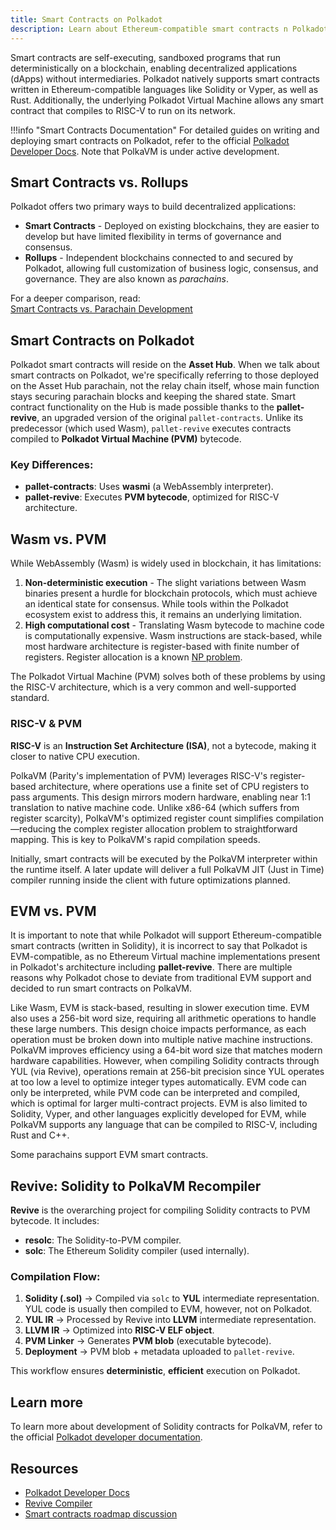 ```yaml
---
title: Smart Contracts on Polkadot
description: Learn about Ethereum-compatible smart contracts n Polkadot
---
```



Smart contracts are self-executing, sandboxed programs that run deterministically on a blockchain, enabling decentralized applications (dApps) without intermediaries. Polkadot natively supports smart contracts written in Ethereum-compatible languages like Solidity or Vyper, as well as Rust. Additionally, the underlying Polkadot Virtual Machine allows any smart contract that compiles to RISC-V to run on its network.

!!!info "Smart Contracts Documentation"
    For detailed guides on writing and deploying smart contracts on Polkadot, refer to the official [Polkadot Developer Docs](https://docs.polkadot.com/develop/). Note that PolkaVM is under active development.

## Smart Contracts vs. Rollups

Polkadot offers two primary ways to build decentralized applications:

- **Smart Contracts** - Deployed on existing blockchains, they are easier to develop but have limited flexibility in terms of governance and consensus.
- **Rollups** - Independent blockchains connected to and secured by Polkadot, allowing full customization of business logic, consensus, and governance. They are also known as _parachains_.

For a deeper comparison, read:  
[Smart Contracts vs. Parachain Development](https://paritytech.github.io/polkadot-sdk/master/polkadot_sdk_docs/reference_docs/runtime_vs_smart_contract/index.html)

## Smart Contracts on Polkadot

Polkadot smart contracts will reside on the **Asset Hub**. When we talk about smart contracts on Polkadot, we're specifically referring to those deployed on the Asset Hub parachain, not the relay chain itself, whose main function stays securing parachain blocks and keeping the shared state. Smart contract functionality on the Hub is made possible thanks to the **pallet-revive**, an upgraded version of the original `pallet-contracts`. Unlike its predecessor (which used Wasm), `pallet-revive` executes contracts compiled to **Polkadot Virtual Machine (PVM)** bytecode.

### Key Differences:
- **pallet-contracts**: Uses **wasmi** (a WebAssembly interpreter).
- **pallet-revive**: Executes **PVM bytecode**, optimized for RISC-V architecture.

## Wasm vs. PVM

While WebAssembly (Wasm) is widely used in blockchain, it has limitations:
1. **Non-deterministic execution** - The slight variations between Wasm binaries present a hurdle for blockchain protocols, which must achieve an identical state for consensus. While tools within the Polkadot ecosystem exist to address this, it remains an underlying limitation.
2. **High computational cost** - Translating Wasm bytecode to machine code is computationally expensive. Wasm instructions are stack-based, while most hardware architecture is register-based with finite number of registers. Register allocation is a known [NP problem](https://en.wikipedia.org/wiki/Register_allocation#Common_problems_raised_in_register_allocation). 

The Polkadot Virtual Machine (PVM) solves both of these problems by using the RISC-V architecture, which is a very common and well-supported standard.


###  RISC-V & PVM
 **RISC-V** is an **Instruction Set Architecture (ISA)**, not a bytecode, making it closer to native CPU execution.

PolkaVM (Parity's implementation of PVM) leverages RISC-V's register-based architecture, where operations use a finite set of CPU registers to pass arguments. This design mirrors modern hardware, enabling near 1:1 translation to native machine code. Unlike x86-64 (which suffers from register scarcity), PolkaVM's optimized register count simplifies compilation—reducing the complex register allocation problem to straightforward mapping. This is key to PolkaVM's rapid compilation speeds.

Initially, smart contracts will be executed by the PolkaVM interpreter within the runtime itself. A later update will deliver a full PolkaVM JIT (Just in Time) compiler running inside the client with future optimizations planned.

## EVM vs. PVM

It is important to note that while Polkadot will support Ethereum-compatible smart contracts (written in Solidity), it is incorrect to say that Polkadot is EVM-compatible, as no Ethereum Virtual machine implementations present in Polkadot's architecture including __pallet-revive__. There are multiple reasons why Polkadot chose to deviate from traditional EVM support and decided to run smart contracts on PolkaVM. 

Like Wasm, EVM is stack-based, resulting in slower execution time. EVM also uses a 256-bit word size, requiring all arithmetic operations to handle these large numbers. This design choice impacts performance, as each operation must be broken down into multiple native machine instructions. PolkaVM improves efficiency using a 64-bit word size that matches modern hardware capabilities. However, when compiling Solidity contracts through YUL (via Revive), operations remain at 256-bit precision since YUL operates at too low a level to optimize integer types automatically. EVM code can only be interpreted, while PVM code can be interpreted and compiled, which is optimal for larger multi-contract projects. EVM is also limited to Solidity, Vyper, and other languages explicitly developed for EVM, while PolkaVM supports any language that can be compiled to RISC-V, including Rust and C++. 

Some parachains support EVM smart contracts. 



## Revive: Solidity to PolkaVM Recompiler

**Revive** is the overarching project for compiling Solidity contracts to PVM bytecode. It includes:
- **resolc**: The Solidity-to-PVM compiler.
- **solc**: The Ethereum Solidity compiler (used internally).

### Compilation Flow:
1. **Solidity (.sol)** → Compiled via `solc` to **YUL** intermediate representation. YUL code is usually then compiled to EVM, however, not on Polkadot.
2. **YUL IR** → Processed by Revive into **LLVM** intermediate representation.
3. **LLVM IR** → Optimized into **RISC-V ELF object**.
4. **PVM Linker** → Generates **PVM blob** (executable bytecode).
5. **Deployment** → PVM blob + metadata uploaded to `pallet-revive`.

This workflow ensures **deterministic**, **efficient** execution on Polkadot.

## Learn more

To learn more about development of  Solidity contracts for PolkaVM, refer to the official [Polkadot developer documentation](https://docs.polkadot.com/develop/). 



## Resources
- [Polkadot Developer Docs](https://docs.polkadot.com/develop/)
- [Revive Compiler](https://github.com/revive)
-  [Smart contracts roadmap discussion](https://forum.polkadot.network/t/contracts-on-assethub-roadmap/9513)